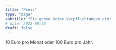 ```yaml
---
title: "Preis"
type: "page"
subtitle: "Sie gehen keine Verpflichtungen ein"
# date: 2022-08-25
draft: false
---
```


10 Euro pro Monat oder 100 Euro pro Jahr.
